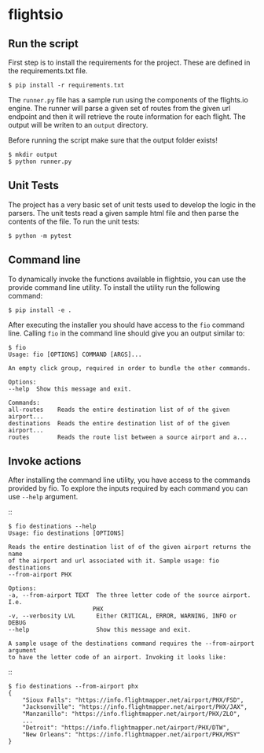 # flightsio

## Run the script

First step is to install the requirements for the project. These are defined in
the requirements.txt file.

    $ pip install -r requirements.txt

The `runner.py` file has a sample run using the components of the flights.io
engine. The runner will parse a given set of routes from the given url endpoint
and then it will retrieve the route information for each flight. The output
will be writen to an `output` directory.

Before running the script make sure that the output folder exists!

    $ mkdir output
    $ python runner.py

## Unit Tests

The project has a very basic set of unit tests used to develop the logic in the
parsers. The unit tests read a given sample html file and then parse the contents
of the file. To run the unit tests:

    $ python -m pytest

## Command line

To dynamically invoke the functions available in flightsio, you can use the provide
command line utility. To install the utility run the following command:

    $ pip install -e .

After executing the installer you should have access to the `fio` command line.
Calling `fio` in the command line should give you an output similar to:

    $ fio
    Usage: fio [OPTIONS] COMMAND [ARGS]...

    An empty click group, required in order to bundle the other commands.

    Options:
    --help  Show this message and exit.

    Commands:
    all-routes    Reads the entire destination list of of the given airport...
    destinations  Reads the entire destination list of of the given airport...
    routes        Reads the route list between a source airport and a...

## Invoke actions
After installing the command line utility, you have access to the commands provided
by fio. To explore the inputs required by each command you can use `--help` argument.

::

    $ fio destinations --help
    Usage: fio destinations [OPTIONS]

    Reads the entire destination list of of the given airport returns the name
    of the airport and url associated with it. Sample usage: fio destinations
    --from-airport PHX

    Options:
    -a, --from-airport TEXT  The three letter code of the source airport. I.e.
                            PHX
    -v, --verbosity LVL      Either CRITICAL, ERROR, WARNING, INFO or DEBUG
    --help                   Show this message and exit.

    A sample usage of the destinations command requires the --from-airport argument
    to have the letter code of an airport. Invoking it looks like:

::

    $ fio destinations --from-airport phx
    {
        "Sioux Falls": "https://info.flightmapper.net/airport/PHX/FSD",
        "Jacksonville": "https://info.flightmapper.net/airport/PHX/JAX",
        "Manzanillo": "https://info.flightmapper.net/airport/PHX/ZLO",
        ...
        "Detroit": "https://info.flightmapper.net/airport/PHX/DTW",
        "New Orleans": "https://info.flightmapper.net/airport/PHX/MSY"
    }
